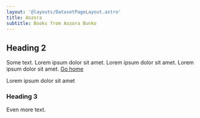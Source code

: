 ```yaml
---
layout: '@layouts/DatasetPageLayout.astro'
title: Aozora
subtitle: Books from Aozora Bunko
---
```


## Heading 2

Some text. Lorem ipsum dolor sit amet. Lorem ipsum dolor sit amet. Lorem ipsum dolor sit amet. [Go home](/kanji-frequency/)

Lorem ipsum dolor sit amet

### Heading 3

Even more text.
